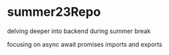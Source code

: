 # summer23Repo
delving deeper into backend during summer break


focusing on async await promises imports and exports
